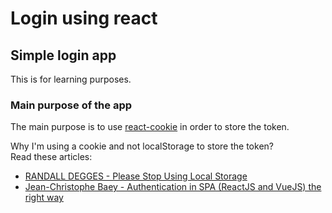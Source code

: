 # Login using react

## Simple login app

This is for learning purposes.

### Main purpose of the app

The main purpose is to use [react-cookie](https://www.npmjs.com/package/react-cookie) in order to store the token.

Why I'm using a cookie and not localStorage to store the token?<br>
Read these articles:<br>
- [RANDALL DEGGES - Please Stop Using Local Storage](https://www.rdegges.com/2018/please-stop-using-local-storage/)<br>
- [Jean-Christophe Baey - Authentication in SPA (ReactJS and VueJS) the right way](https://medium.com/@jcbaey/authentication-in-spa-reactjs-and-vuejs-the-right-way-e4a9ac5cd9a3)
